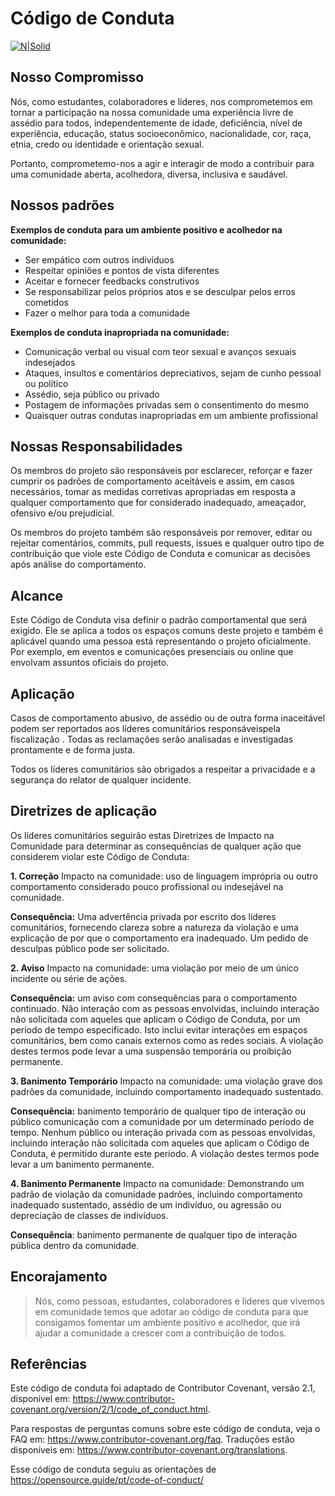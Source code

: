 # Código de Conduta

[![N|Solid](https://cldup.com/dTxpPi9lDf.thumb.png)](https://nodesource.com/products/nsolid)

## Nosso Compromisso
Nós, como estudantes, colaboradores e líderes, nos comprometemos em tornar a participação na nossa comunidade uma experiência livre de assédio para todos, independentemente de idade, deficiência, nível de experiência, educação, status socioeconômico, nacionalidade, cor, raça, etnia, credo ou identidade e orientação sexual.

Portanto, comprometemo-nos a agir e interagir de modo a contribuir para uma comunidade aberta, acolhedora, diversa, inclusiva e saudável.

## Nossos padrões

**Exemplos de conduta para um ambiente positivo e acolhedor na comunidade:**
- Ser empático com outros indivíduos
- Respeitar opiniões e pontos de vista diferentes
- Aceitar e fornecer feedbacks construtivos
- Se responsabilizar pelos próprios atos e se desculpar pelos erros cometidos
- Fazer o melhor para toda a comunidade


**Exemplos de conduta inapropriada na comunidade:**
- Comunicação verbal ou visual com teor sexual e avanços sexuais indesejados
- Ataques, insultos e comentários depreciativos, sejam de cunho pessoal ou político
- Assédio, seja público ou privado
- Postagem de informações privadas sem o consentimento do mesmo 
- Quaisquer outras condutas inapropriadas em um ambiente profissional

## Nossas Responsabilidades

Os membros do projeto são responsáveis ​​por esclarecer, reforçar e fazer cumprir os padrões de comportamento aceitáveis e assim, em casos necessários, tomar as medidas corretivas apropriadas em resposta a qualquer comportamento que for considerado inadequado, ameaçador, ofensivo e/ou prejudicial.

Os membros do projeto também são responsáveis por remover, editar ou rejeitar comentários, commits, pull requests, issues e qualquer outro tipo de contribuição que viole este Código de Conduta e comunicar as decisões após análise do comportamento.

## Alcance

Este Código de Conduta visa definir o padrão comportamental que será exigido. Ele se aplica a todos os espaços comuns deste projeto e também é aplicável quando uma pessoa está representando o projeto oficialmente. Por exemplo, em eventos e comunicações presenciais ou online que envolvam assuntos oficiais do projeto.

## Aplicação

Casos de comportamento abusivo, de assédio ou de outra forma inaceitável podem ser reportados aos líderes comunitários responsáveis ​​pela fiscalização . Todas as reclamações serão analisadas e investigadas prontamente e de forma justa.

Todos os líderes comunitários são obrigados a respeitar a privacidade e a segurança do relator de qualquer incidente.

## Diretrizes de aplicação

Os líderes comunitários seguirão estas Diretrizes de Impacto na Comunidade para determinar as consequências de qualquer ação que considerem violar este Código de Conduta:

**1. Correção**
Impacto na comunidade: uso de linguagem imprópria ou outro comportamento considerado pouco profissional ou indesejável na comunidade.

**Consequência:** Uma advertência privada por escrito dos líderes comunitários, fornecendo clareza sobre a natureza da violação e uma explicação de por que o comportamento era inadequado. Um pedido de desculpas público pode ser solicitado.

**2. Aviso**
Impacto na comunidade: uma violação por meio de um único incidente ou série de ações.

**Consequência:** um aviso com consequências para o comportamento continuado. Não interação com as pessoas envolvidas, incluindo interação não solicitada com aqueles que aplicam o Código de Conduta, por um período de tempo especificado. Isto inclui evitar interações em espaços comunitários, bem como canais externos como as redes sociais. A violação destes termos pode levar a uma suspensão temporária ou proibição permanente.

**3. Banimento Temporário**
Impacto na comunidade: uma violação grave dos padrões da comunidade, incluindo comportamento inadequado sustentado.

**Consequência:** banimento temporário de qualquer tipo de interação ou público comunicação com a comunidade por um determinado período de tempo. Nenhum público ou interação privada com as pessoas envolvidas, incluindo interação não solicitada com aqueles que aplicam o Código de Conduta, é permitido durante este período. A violação destes termos pode levar a um banimento permanente.

**4. Banimento Permanente**
Impacto na comunidade: Demonstrando um padrão de violação da comunidade padrões, incluindo comportamento inadequado sustentado, assédio de um indivíduo, ou agressão ou depreciação de classes de indivíduos.

**Consequência**: banimento permanente de qualquer tipo de interação pública dentro da comunidade.



## Encorajamento 

>Nós, como pessoas, estudantes, colaboradores e líderes que vivemos em comunidade temos que adotar ao código de conduta para que consigamos fomentar um ambiente positivo e acolhedor, que irá ajudar a comunidade a crescer com a contribuição de todos. 

## Referências
Este código de conduta foi adaptado de Contributor Covenant, versão 2.1, disponível em: https://www.contributor-covenant.org/version/2/1/code_of_conduct.html.

Para respostas de perguntas comuns sobre este código de conduta, veja o FAQ em: https://www.contributor-covenant.org/faq. Traduções estão disponíveis em: https://www.contributor-covenant.org/translations.

Esse código de conduta seguiu as orientações de https://opensource.guide/pt/code-of-conduct/


